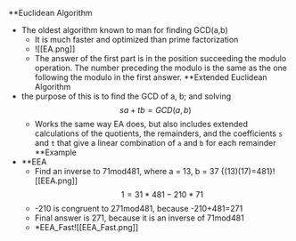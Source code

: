 **Euclidean Algorithm
- The oldest algorithm known to man for finding GCD(a,b)
	- It is much faster and optimized than prime factorization
	- ![[EA.png]]
	- The answer of the first part is in the position succeeding the modulo operation. The number preceding the modulo is the same as the one following the modulo in the first answer.
**Extended Euclidean Algorithm
- the purpose of this is to find the GCD of a, b; and solving $$sa + tb = GCD(a, b)$$
	- Works the same way EA does, but also includes extended calculations of the quotients, the remainders, and the coefficients `s` and `t` that give a linear combination of `a` and `b` for each remainder
**Example
- **EEA
	- Find an inverse to 71mod481, where a = 13, b = 37 {(13)(17)=481}![[EEA.png]]$$1 = 31 * 481 - 210 * 71$$
	- -210 is congruent to 271mod481, because -210+481=271
	- Final answer is 271, because it is an inverse of 71mod481
	-  *EEA_Fast![[EEA_Fast.png]]